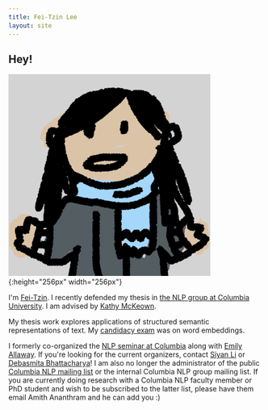 ```yaml
---
title: Fei-Tzin Lee
layout: site
---
```


## Hey!

![A scribbled likeness of myself.](/assets/img/profile.png){:height="256px" width="256px"}

I'm [Fei-Tzin](about.html). I recently defended my thesis in [the NLP group at Columbia University](http://www1.cs.columbia.edu/nlp/index.cgi). I am advised by [Kathy McKeown](http://www.cs.columbia.edu/~kathy/).

My thesis work explores applications of structured semantic representations of text. My [candidacy exam](candidacy.html) was on word embeddings.

I formerly co-organized the [NLP seminar at Columbia](http://www.cs.columbia.edu/nlp/nlp_seminar.html) along with [Emily Allaway](http://www.cs.columbia.edu/~eallaway/). If you're looking for the current organizers, contact [Siyan Li](https://siyan-sylvia-li.com) or [Debasmita Bhattacharya](https://d-bhattacharya.github.io)! I am also no longer the administrator of the public [Columbia NLP mailing list](https://lists.cs.columbia.edu/mailman/listinfo/nlp-announce) or the internal Columbia NLP group mailing list. If you are currently doing research with a Columbia NLP faculty member or PhD student and wish to be subscribed to the latter list, please have them email Amith Ananthram and he can add you :)